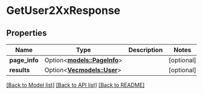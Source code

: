 # GetUser2XxResponse

## Properties

Name | Type | Description | Notes
------------ | ------------- | ------------- | -------------
**page_info** | Option<[**models::PageInfo**](PageInfo.md)> |  | [optional]
**results** | Option<[**Vec<models::User>**](User.md)> |  | [optional]

[[Back to Model list]](../README.md#documentation-for-models) [[Back to API list]](../README.md#documentation-for-api-endpoints) [[Back to README]](../README.md)


